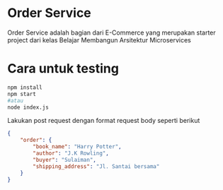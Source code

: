 # Order Service

Order Service adalah bagian dari E-Commerce yang merupakan starter project dari kelas Belajar Membangun Arsitektur Microservices

# Cara untuk testing

```bash
npm install
npm start 
#atau
node index.js
```

Lakukan post request dengan format request body seperti berikut
```json
{
    "order": {
        "book_name": "Harry Potter",
        "author": "J.K Rowling",
        "buyer": "Sulaiman",
        "shipping_address": "Jl. Santai bersama"
    }
}
```